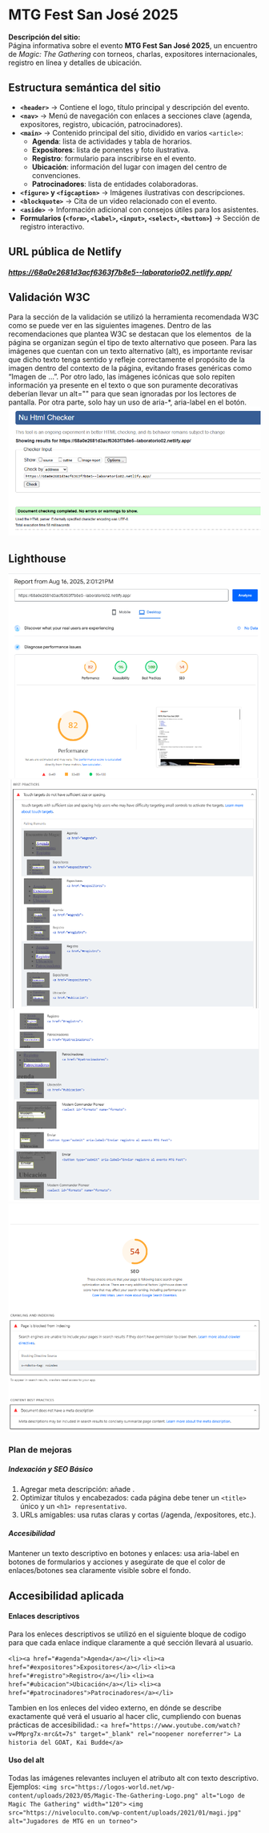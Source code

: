 # MTG Fest San José 2025  

**Descripción del sitio:**  
Página informativa sobre el evento **MTG Fest San José 2025**, un encuentro de *Magic: The Gathering* con torneos, charlas, expositores internacionales, registro en línea y detalles de ubicación.  



## Estructura semántica del sitio  

- **`<header>`** → Contiene el logo, título principal y descripción del evento.  
- **`<nav>`** → Menú de navegación con enlaces a secciones clave (agenda, expositores, registro, ubicación, patrocinadores).  
- **`<main>`** → Contenido principal del sitio, dividido en varios `<article>`:  
  - **Agenda**: lista de actividades y tabla de horarios.  
  - **Expositores**: lista de ponentes y foto ilustrativa.  
  - **Registro**: formulario para inscribirse en el evento.  
  - **Ubicación**: información del lugar con imagen del centro de convenciones.  
  - **Patrocinadores**: lista de entidades colaboradoras.  
- **`<figure>` y `<figcaption>`** → Imágenes ilustrativas con descripciones.  
- **`<blockquote>`** → Cita de un video relacionado con el evento.  
- **`<aside>`** → Información adicional con consejos útiles para los asistentes.  
- **Formularios (`<form>`, `<label>`, `<input>`, `<select>`, `<button>`)** → Sección de registro interactivo.  


## URL pública de Netlify
##### https://68a0e2681d3acf6363f7b8e5--laboratorio02.netlify.app/

## Validación W3C
Para la sección de la validación se utilizó la herramienta recomendada W3C como se puede ver en las siguientes imagenes.
Dentro de las recomendaciones que plantea W3C se destacan que los elementos <img> de la página se organizan según el tipo de texto alternativo que poseen. Para las imágenes que cuentan con un texto alternativo (alt), es importante revisar que dicho texto tenga sentido y refleje correctamente el propósito de la imagen dentro del contexto de la página, evitando frases genéricas como “Imagen de …”. Por otro lado, las imágenes icónicas que solo repiten información ya presente en el texto o que son puramente decorativas deberían llevar un alt="" para que sean ignoradas por los lectores de pantalla.
Por otra parte, solo hay un uso de aria-*, aria-label en el botón.
![PruebaW3X](./prueba.png)


## Lighthouse
![PruebaW3X](./Reporte.png)
![MejoresPrac](./Mejorespracticas.png)
![MejoresPrac2](./Mejorespracticas2.png)
![seo](/seo.png)
### Plan de mejoras
##### Indexación y SEO Básico


1. Agregar meta descripción: añade <meta name="description" content="Descripción breve y clara de la página (150-160 caracteres)">.
2. Optimizar títulos y encabezados: cada página debe tener un  ```<title> ``` único y un ```<h1> representativo```.
3. URLs amigables: usa rutas claras y cortas (/agenda, /expositores, etc.).

##### Accesibilidad 
Mantener un texto descriptivo en botones y enlaces: usa aria-label en botones de formularios y acciones y asegúrate de que el color de enlaces/botones sea claramente visible sobre el fondo.


## Accesibilidad aplicada
#### Enlaces descriptivos
Para los enleces descriptivos se utilizó en el siguiente bloque de codigo para que cada enlace indique claramente a qué sección llevará al usuario.
 
```<li><a href="#agenda">Agenda</a></li>```
```<li><a href="#expositores">Expositores</a></li>```
```<li><a href="#registro">Registro</a></li>```
```<li><a href="#ubicacion">Ubicación</a></li>```
```<li><a href="#patrocinadores">Patrocinadores</a></li>```

Tambien en los enleces del video externo, en dónde se describe exactamente qué verá el usuario al hacer clic, cumpliendo con buenas prácticas de accesibilidad.:
``` <a href="https://www.youtube.com/watch?v=PMprg7x-mrc&t=7s" target="_blank" rel="noopener noreferrer"> La historia del GOAT, Kai Budde</a> ```
#### Uso del alt
Todas las imágenes relevantes incluyen el atributo alt con texto descriptivo. Ejemplos:
```<img src="https://logos-world.net/wp-content/uploads/2023/05/Magic-The-Gathering-Logo.png" alt="Logo de Magic The Gathering" width="120">```
```<img src="https://niveloculto.com/wp-content/uploads/2021/01/magi.jpg" alt="Jugadores de MTG en un torneo">```
